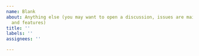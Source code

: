 ```yaml
---
name: Blank
about: Anything else (you may want to open a discussion, issues are mainly for problems
  and features)
title: ''
labels: ''
assignees: ''

---
```



